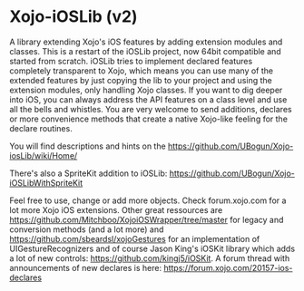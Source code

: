 Xojo-iOSLib (v2)
===========

A library extending Xojo's iOS features by adding extension modules and classes.
This is a restart of the iOSLib project, now 64bit compatible and started from scratch. 
iOSLib tries to implement declared features completely transparent to Xojo, which means you can use many of the extended features by just copying the lib to your project and using the extension modules, only handling Xojo classes.
If you want to dig deeper into iOS, you can always address the API features on a class level and use all the bells and whistles.
You are very welcome to send additions, declares or more convenience methods that create a native Xojo-like feeling for the declare routines.

You will find descriptions and hints on the https://github.com/UBogun/Xojo-iosLib/wiki/Home/

There's also a SpriteKit addition to iOSLib: https://github.com/UBogun/Xojo-iOSLibWithSpriteKit

Feel free to use, change or add more objects. Check forum.xojo.com for a lot more Xojo iOS extensions.
Other great ressources are https://github.com/Mitchboo/XojoiOSWrapper/tree/master for legacy and conversion methods (and a lot more) and https://github.com/sbeardsl/xojoGestures for an implementation of UIGestureRecognizers and of course Jason King's iOSKit library which adds a lot of new controls: https://github.com/kingj5/iOSKit. 
A forum thread with announcements of new declares is here: https://forum.xojo.com/20157-ios-declares


